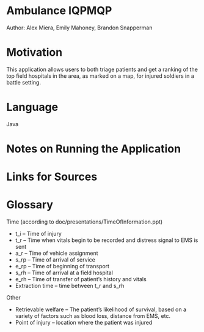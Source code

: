 # Ambulance IQPMQP
Author: Alex Miera, Emily Mahoney, Brandon Snapperman
# Motivation
This application allows users to both triage patients and get a ranking of the top field hospitals in the area, as marked on a map, for injured soldiers in a battle setting.
# Language
Java
# Notes on Running the Application

# Links for Sources

# Glossary
Time (according to doc/presentations/TimeOfInformation.ppt)
- t_i – Time of injury
- t_r – Time when vitals begin to be recorded and distress signal to EMS is sent
- a_r – Time of vehicle assignment
- s_rp – Time of arrival of service
- e_rp – Time of beginning of transport
- s_rh – Time of arrival at a field hospital
- e_rh – Time of transfer of patient’s history and vitals
- Extraction time – time between t_r and s_rh

Other
- Retrievable welfare – The patient’s likelihood of survival, based on a variety of factors such as blood loss, distance from EMS, etc. 
- Point of injury – location where the patient was injured 
